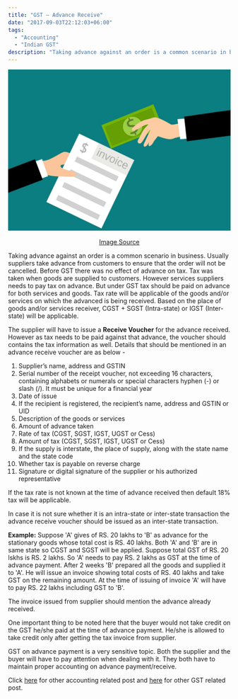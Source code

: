 ```yaml
---
title: "GST – Advance Receive"
date: "2017-09-03T22:12:03+06:00"
tags:
  - "Accounting"
  - "Indian GST"
description: "Taking advance against an order is a common scenario in business. Usually suppliers take advance from customers to ensure that the order will not be cancelled. Before GST there was no effect of advance on tax."
---
```


![GST - Advance Receive](gst-advance-receive.jpg "GST - Advance Receive")
[<center>Image Source</center>](https://pixabay.com/illustrations/invoice-cash-payments-concept-3739354/)

Taking advance against an order is a common scenario in business. Usually suppliers take advance from customers to ensure that the order will not be cancelled. Before GST there was no effect of advance on tax. Tax was taken when goods are supplied to customers. However services suppliers needs to pay tax on advance. But under GST tax should be paid on advance for both services and goods. Tax rate will be applicable of the goods and/or services on which the advanced is being received. Based on the place of goods and/or services receiver, CGST + SGST (Intra-state) or IGST (Inter-state) will be applicable.

The supplier will have to issue a **Receive Voucher** for the advance received. However as tax needs to be paid against that advance, the voucher should contains the tax information as well. Details that should be mentioned in an advance receive voucher are as below -

1. Supplier’s name, address and GSTIN
2. Serial number of the receipt voucher, not exceeding 16 characters, containing alphabets or numerals or special characters hyphen (-) or slash (/). It must be unique for a financial year
3. Date of issue
4. If the recipient is registered, the recipient’s name, address and GSTIN or UID
5. Description of the goods or services
6. Amount of advance taken
7. Rate of tax (CGST, SGST, IGST, UGST or Cess)
8. Amount of tax (CGST, SGST, IGST, UGST or Cess)
9. If the supply is interstate, the place of supply, along with the state name and the state code
10. Whether tax is payable on reverse charge
11. Signature or digital signature of the supplier or his authorized representative


If the tax rate is not known at the time of advance received then default 18% tax will be applicable.

In case it is not sure whether it is an intra-state or inter-state transaction the advance receive voucher should be issued as an inter-state transaction.

**Example:** Suppose 'A' gives of RS. 20 lakhs to 'B' as advance for the stationary goods whose  total cost is RS. 40 lakhs. Both 'A' and 'B' are in same state so CGST and SGST will be applied. Suppose total GST of RS. 20 lskhs is RS. 2 lakhs. So 'A' needs to pay RS. 2 lakhs as GST at the time of advance payment. After 2 weeks 'B' prepared all the goods and supplied it to 'A'. He will issue an invoice showing total costs of RS. 40 lakhs and take GST on the remaining amount. At the time of issuing of invoice 'A' will have to pay RS. 22 lakhs including GST to 'B'.

The invoice issued from supplier should mention the advance already received.

One important thing to be noted here that the buyer would not take credit on the GST he/she paid at the time of advance payment. He/she is allowed to take credit only after getting the tax invoice from supplier.

GST on advance payment is a very sensitive topic. Both the supplier and the buyer will have to pay attention when dealing with it. They both have to maintain proper accounting on advance payment/receive.

Click [here](https://www.nahidsaikat.com/tags/accounting/ "Accounting Post") for other accounting related post and [here](https://www.nahidsaikat.com/tags/indian-gst/ "Indian GST") for other GST related post.

